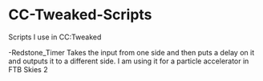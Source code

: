 # CC-Tweaked-Scripts
Scripts I use in CC:Tweaked

-Redstone_Timer Takes the input from one side and then puts a delay on it and outputs it to a different side. I am using it for a particle accelerator in FTB Skies 2
